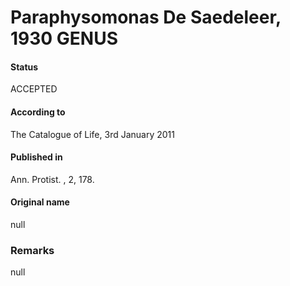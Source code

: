 Paraphysomonas De Saedeleer, 1930 GENUS
=======

#### Status
ACCEPTED

#### According to
The Catalogue of Life, 3rd January 2011

#### Published in
Ann. Protist. , 2, 178.

#### Original name
null

### Remarks
null